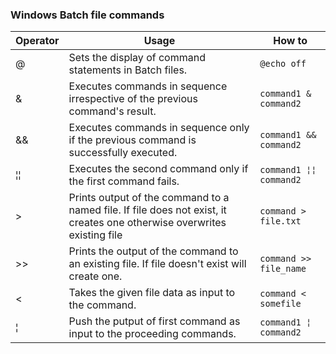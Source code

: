 ### Windows Batch file commands

| Operator | Usage | How to |
|----------|-------|---------|
| @ | Sets the display of command statements in Batch files. | `@echo off` |
| &	| Executes commands in sequence irrespective of the previous command's result. | `command1 & command2` |
| && | Executes commands in sequence only if the previous command is successfully executed. | `command1 && command2` |
| ¦¦ | Executes the second command only if the first command fails. | `command1 ¦¦ command2` |
| > | Prints output of the command to a named file. If file does not exist, it creates one otherwise overwrites existing file | `command > file.txt` |
| >> | Prints the output of the command to an existing file. If file doesn't exist will create one. |	`command >> file_name` |
| <	| Takes the given file data as input to the command. | `command < somefile` |
| ¦	| Push the putput of first command as input to the proceeding commands. | `command1 ¦ command2` |
